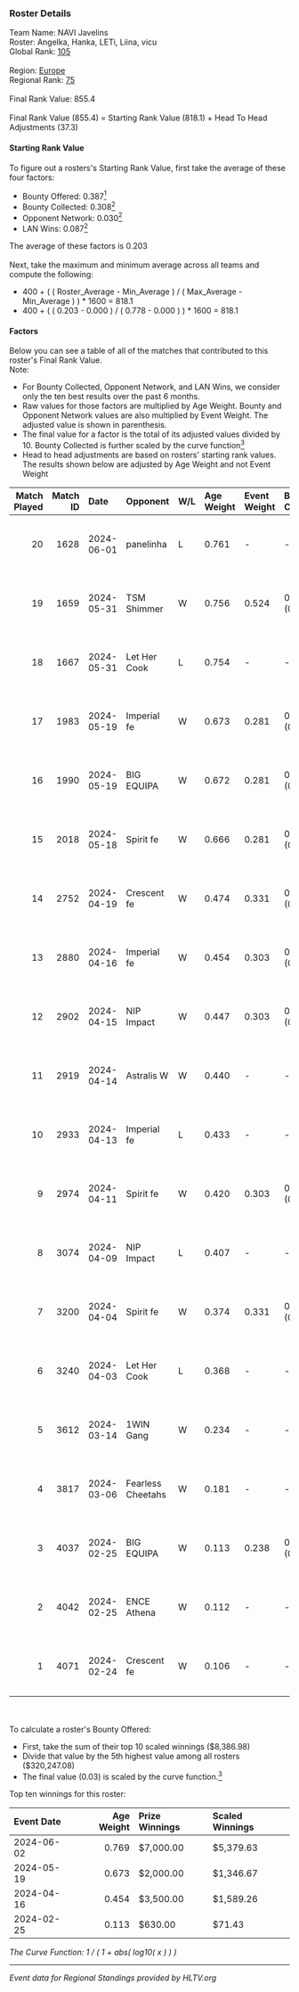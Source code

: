 ### Roster Details<br />
Team Name: NAVI Javelins<br />
Roster: Angelka, Hanka, LETi, Liina, vicu<br />
Global Rank: [105](../standings_global.md)<br />
<br />
Region: [Europe]( ../standings_europe.md)<br />
Regional Rank: [75]( ../standings_europe.md)<br />
<br />
Final Rank Value:  855.4<br />
<br />
Final Rank Value (855.4) = Starting Rank Value (818.1) + Head To Head Adjustments (37.3)<br />

#### Starting Rank Value<br />
To figure out a rosters's Starting Rank Value, first take the average of these four factors:<br />
- Bounty Offered: 0.387[<sup>1</sup>](#table2)
- Bounty Collected: 0.308[<sup>2</sup>](#table1)
- Opponent Network: 0.030[<sup>2</sup>](#table1)
- LAN Wins: 0.087[<sup>2</sup>](#table1)

The average of these factors is 0.203<br />
<br />
Next, take the maximum and minimum average across all teams and compute the following:<br />
- 400 + ( ( Roster_Average - Min_Average ) / ( Max_Average - Min_Average ) ) * 1600 = 818.1
- 400 + ( ( 0.203 - 0.000 ) / ( 0.778 - 0.000 ) ) * 1600 = 818.1


#### Factors<br />
Below you can see a table of all of the matches that contributed to this roster's Final Rank Value.<br />
Note:<br />

- For Bounty Collected, Opponent Network, and LAN Wins, we consider only the ten best results over the past 6 months.
- Raw values for those factors are multiplied by Age Weight. Bounty and Opponent Network values are also multiplied by Event Weight. The adjusted value is shown in parenthesis.
- The final value for a factor is the total of its adjusted values divided by 10. Bounty Collected is further scaled by the curve function[<sup>3</sup>](#curveFunction)
- Head to head adjustments are based on rosters' starting rank values. The results shown below are adjusted by Age Weight and not Event Weight
<span id="table1"></span><br />


| Match Played | Match ID | Date       | Opponent          | W/L | Age Weight | Event Weight | Bounty Collected | Opponent Network | LAN Wins  | H2H Adj. | Roster                            |
| -: | -: | :- | :- | :- | :- | :- | :- | :- | :- | -: | :- |
|           20 |     1628 | 2024-06-01 | panelinha         | L   | 0.761      | -            | -                | -                | -         |   -11.98 | Angelka, Hanka, LETi, Liina, vicu |
|           19 |     1659 | 2024-05-31 | TSM Shimmer       | W   | 0.756      | 0.524        | 0.020 (0.008)    | 0.191 (0.075)    | 1 (0.756) |     7.50 | Angelka, Hanka, LETi, Liina, vicu |
|           18 |     1667 | 2024-05-31 | Let Her Cook      | L   | 0.754      | -            | -                | -                | -         |   -10.42 | Angelka, Hanka, LETi, Liina, vicu |
|           17 |     1983 | 2024-05-19 | Imperial fe       | W   | 0.673      | 0.281        | 0.128 (0.024)    | 0.287 (0.054)    | 0 (0.000) |    15.66 | Angelka, Hanka, LETi, Liina, vicu |
|           16 |     1990 | 2024-05-19 | BIG EQUIPA        | W   | 0.672      | 0.281        | 0.017 (0.003)    | 0.142 (0.027)    | 0 (0.000) |     8.66 | Angelka, Hanka, LETi, Liina, vicu |
|           15 |     2018 | 2024-05-18 | Spirit fe         | W   | 0.666      | 0.281        | 0.005 (0.001)    | 0.136 (0.025)    | 0 (0.000) |     5.12 | Angelka, Hanka, LETi, Liina, vicu |
|           14 |     2752 | 2024-04-19 | Crescent fe       | W   | 0.474      | 0.331        | 0.004 (0.001)    | 0.074 (0.012)    | 0 (0.000) |     3.79 | Angelka, Hanka, LETi, Liina, vicu |
|           13 |     2880 | 2024-04-16 | Imperial fe       | W   | 0.454      | 0.303        | 0.128 (0.018)    | 0.287 (0.040)    | 0 (0.000) |    11.04 | Angelka, Hanka, LETi, Liina, vicu |
|           12 |     2902 | 2024-04-15 | NIP Impact        | W   | 0.447      | 0.303        | 0.005 (0.001)    | 0.219 (0.030)    | 0 (0.000) |     5.32 | Angelka, Hanka, LETi, Liina, vicu |
|           11 |     2919 | 2024-04-14 | Astralis W        | W   | 0.440      | -            | -                | -                | 0 (0.000) |     3.33 | Angelka, Hanka, LETi, Liina, vicu |
|           10 |     2933 | 2024-04-13 | Imperial fe       | L   | 0.433      | -            | -                | -                | -         |    -3.02 | Angelka, Hanka, LETi, Liina, vicu |
|            9 |     2974 | 2024-04-11 | Spirit fe         | W   | 0.420      | 0.303        | 0.005 (0.001)    | 0.136 (0.017)    | 0 (0.000) |     3.81 | Angelka, Hanka, LETi, Liina, vicu |
|            8 |     3074 | 2024-04-09 | NIP Impact        | L   | 0.407      | -            | -                | -                | -         |    -8.17 | Angelka, Hanka, LETi, Liina, vicu |
|            7 |     3200 | 2024-04-04 | Spirit fe         | W   | 0.374      | 0.331        | 0.005 (0.001)    | 0.136 (0.017)    | 0 (0.000) |     3.47 | Angelka, Hanka, LETi, Liina, vicu |
|            6 |     3240 | 2024-04-03 | Let Her Cook      | L   | 0.368      | -            | -                | -                | -         |    -4.21 | Angelka, Hanka, LETi, Liina, vicu |
|            5 |     3612 | 2024-03-14 | 1WIN Gang         | W   | 0.234      | -            | -                | -                | -         |     2.07 | Angelka, Hanka, LETi, Liina, vicu |
|            4 |     3817 | 2024-03-06 | Fearless Cheetahs | W   | 0.181      | -            | -                | -                | -         |     1.78 | Angelka, Hanka, LETi, Liina, vicu |
|            3 |     4037 | 2024-02-25 | BIG EQUIPA        | W   | 0.113      | 0.238        | 0.017 (0.000)    | 0.142 (0.004)    | -         |     1.54 | Angelka, Hanka, LETi, Liina, vicu |
|            2 |     4042 | 2024-02-25 | ENCE Athena       | W   | 0.112      | -            | -                | -                | -         |     0.95 | Angelka, Hanka, LETi, Liina, vicu |
|            1 |     4071 | 2024-02-24 | Crescent fe       | W   | 0.106      | -            | -                | -                | -         |     1.00 | Angelka, Hanka, LETi, Liina, vicu |

<br />
<span id="table2"></span><br />
To calculate a roster's Bounty Offered:<br />

- First, take the sum of their top 10 scaled winnings ($8,386.98)
- Divide that value by the 5th highest value among all rosters ($320,247.08)
- The final value (0.03) is scaled by the curve function.[<sup>3</sup>](#curveFunction)

Top ten winnings for this roster:<br />

| Event Date | Age Weight | Prize Winnings | Scaled Winnings |
| :- | -: | :- | :- |
| 2024-06-02 |      0.769 | $7,000.00      | $5,379.63       |
| 2024-05-19 |      0.673 | $2,000.00      | $1,346.67       |
| 2024-04-16 |      0.454 | $3,500.00      | $1,589.26       |
| 2024-02-25 |      0.113 | $630.00        | $71.43          |


<span id="curveFunction"></span>_The Curve Function: 1 / ( 1 + abs( log10( x ) ) )_<br />

---
_Event data for Regional Standings provided by HLTV.org_<br />
